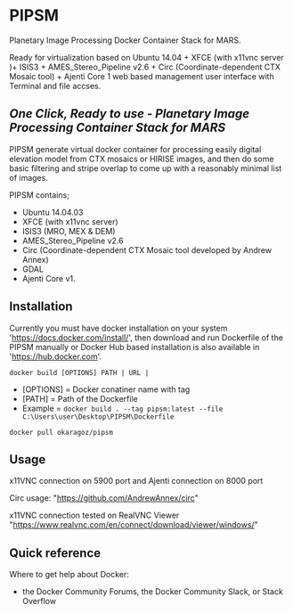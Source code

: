 # PIPSM
Planetary Image Processing Docker Container Stack for MARS.

Ready for virtualization based on Ubuntu 14.04 + XFCE (with x11vnc server )+ ISIS3 + AMES_Stereo_Pipeline v2.6 + Circ (Coordinate-dependent CTX Mosaic tool) + Ajenti Core 1 web based management user interface with Terminal and file accses.


*One Click, Ready to use - Planetary Image Processing Container Stack for MARS*
-------------------------------------------------------------------------------

PIPSM generate virtual docker container for processing easily digital elevation model from CTX mosaics or HIRISE images, and then do some basic filtering and stripe overlap to come up with a reasonably minimal list of images.

PIPSM contains;
- Ubuntu 14.04.03
- XFCE (with x11vnc server)
- ISIS3 (MRO, MEX & DEM)
- AMES_Stereo_Pipeline v2.6
- Circ (Coordinate-dependent CTX Mosaic tool developed by Andrew Annex)
- GDAL
- Ajenti Core v1.


Installation
------------

Currently you must have docker installation on your system 'https://docs.docker.com/install/', then download and run Dockerfile of the PIPSM manually or Docker Hub based installation is also available in 'https://hub.docker.com'.

 `docker build [OPTIONS] PATH | URL |`

 * [OPTIONS] = Docker conatiner name with tag
 * [PATH] = Path of the Dockerfile
 * Example = `docker build . --tag pipsm:latest --file C:\Users\user\Desktop\PIPSM\Dockerfile`


`docker pull okaragoz/pipsm`

Usage
-----

x11VNC connection on 5900 port and Ajenti connection on 8000 port

Circ usage: "https://github.com/AndrewAnnex/circ"

x11VNC connection tested on RealVNC Viewer "https://www.realvnc.com/en/connect/download/viewer/windows/"

Quick reference
---------------
 Where to get help about Docker:
  - the Docker Community Forums, the Docker Community Slack, or Stack Overflow
